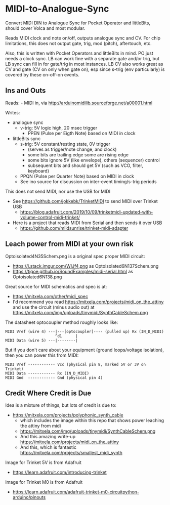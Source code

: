 # MIDI-to-Analogue-Sync
Convert MIDI DIN to Analogue Sync for Pocket Operator and littleBits, should cover Volca and most modular.

Reads MIDI clock and note on/off, outputs analogue sync and CV.
For chip limitations, this does not output gate, trig, mod (pitch), aftertouch, 
etc.

Also, this is written with Pocket Operators and littleBits in mind.
PO just needs a clock sync.
LB can work fine with a separate gate and/or trig, but LB sync can fill in for 
gate/trig in most instances.
LB CV also works great as CV and gate (CV on only when gate on), esp since 
s-trig (env particularly) is covered by these on-off-on events.


## Ins and Outs
Reads:
	- MIDI in, via http://arduinomidilib.sourceforge.net/a00001.html

Writes:
- analogue sync
	- v-trig: 5V logic high, 20 msec trigger
		- PPEN (Pulse per Eigth Note) based on MIDI in clock
- littleBits sync
	- s-trig: 5V constant/resting state, 0V trigger
		- (serves as trigger/note change, and clock)
		- some bits are trailing edge some are rising edge
		- some bits ignore 5V (like envelope), others (sequencer) control 
		- subsequent bits and should get 5V (such as VCO, filter, keyboard)
	- PPQN (Pulse per Quarter Note) based on MIDI in clock
	- See ino source for discussion on inter-event timing/s-trig periods

This does not send MIDI, nor use the USB for MIDI
- See https://github.com/jokkebk/TrinketMIDI to send MIDI over Trinket USB
	- https://blog.adafruit.com/2019/10/09/trinketmidi-updated-with-volume-control-midi-trinket/
- Here is a project that reads MIDI from Serial and then sends it over USB
	- https://github.com/mildsunrise/trinket-midi-adapter


## Leach power from MIDI at your own risk
Optoisolated4N35Schem.png is a original spec proper MIDI circuit:
- https://i.stack.imgur.com/WIJf4.png as Optoisolated6N137Schem.png
- https://tigoe.github.io/SoundExamples/midi-serial.html as Optoisolated6N138.png

Great source for MIDI schematics and spec is at:
- https://mitxela.com/other/midi_spec
- I'd recommend you read https://mitxela.com/projects/midi_on_the_attiny and 
use the circuit (minus audio out) at 
https://mitxela.com/img/uploads/tinymidi/SynthCableSchem.png

The datasheet optocoupler method roughly looks like:
```
MIDI Vref (wire 4) ---|---[optocoupler]---- (pulled up) Rx (IN_D_MIDI)
                      ^d1      |
MIDI Data (wire 5) ---|--------|
```

But if you don't care about your equipment (ground loops/voltage isolation), 
then you can power this from MIDI:
```
MIDI Vref ------------ Vcc (physical pin 8, marked 5V or 3V on Trinket)
MIDI Data ------------ Rx (IN_D_MIDI)
MIDI Gnd  ------------ Gnd (physical pin 4)
```


## Credit Where Credit is Due
Idea is a mixture of things, but lots of credit is due to:
- https://mitxela.com/projects/polyphonic_synth_cable
   - which includes the image within this repo that shows power leaching the attiny from midi
   - https://mitxela.com/img/uploads/tinymidi/SynthCableSchem.png
   - And this amazing write-up https://mitxela.com/projects/midi_on_the_attiny
   - And this, which is fantastic https://mitxela.com/projects/smallest_midi_synth

Image for Trinket 5V is from Adafruit
- https://learn.adafruit.com/introducing-trinket

Image for Trinket M0 is from Adafruit
- https://learn.adafruit.com/adafruit-trinket-m0-circuitpython-arduino/pinouts


